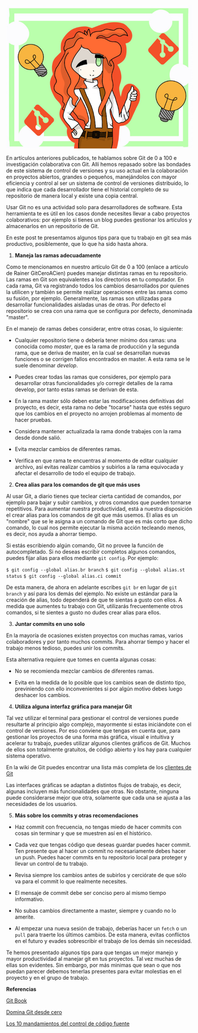 <!--
.. title: Cinco tips para aumentar tu productividad con Git
.. slug: cinco-tips-para-aumentar-tu-productividad-con-git
.. date: 2019-04-08
.. author: Yurely Camacho
.. tags: versioning
.. category: git
.. link: 
.. description: 
.. type: text
-->

<!-- # Cinco tips para aumentar tu productividad con Git -->
<!-- **Por Yurely Camacho** -->

![header](../../../images/blog/cinco-tips-para-aumentar-tu-productividad-con-git/header.png)

En artículos anteriores publicados, te hablamos sobre Git de 0 a 100 e
investigación colaborativa con Git. Allí hemos repasado sobre las
bondades de este sistema de control de versiones y su uso actual en la
colaboración en proyectos abiertos, grandes o pequeños, manejándolos con
mayor eficiencia y control al ser un sistema de control de versiones
distribuido, lo que indica que cada desarrollador tiene el historial
completo de su repositorio de manera local y existe una copia central.

<!-- TEASER_END -->

Usar Git no es una actividad solo para desarrolladores
de software. Esta herramienta te es útil en los casos donde necesites llevar a cabo
proyectos colaborativos: por ejemplo si
tienes un blog puedes gestionar los artículos y almacenarlos en un
repositorio de Git.

En este post te presentamos algunos tips para que tu trabajo en git sea
más productivo, posiblemente, que lo que ha sido hasta ahora.

1. **Maneja las ramas adecuadamente**

Como te mencionamos en nuestro artículo Git de 0 a 100 (enlace a
artículo de Rainer GitCeroACien) puedes manejar distintas ramas en tu
repositorio. Las ramas en Git son equivalentes a los directorios en tu computador. En cada rama, Git va registrando todos los cambios desarrollados por quienes la utilicen y también se permite realizar operaciones entre las ramas como su fusión, por ejemplo. Generalmente, las ramas son utilizadas para desarrollar
funcionalidades aisladas unas de otras. Por defecto el repositorio se
crea con una rama que se configura por defecto, denominada "master".

En el manejo de ramas debes considerar, entre otras cosas, lo siguiente:

- Cualquier repositorio tiene o debería tener mínimo dos ramas: una
  conocida como *master*, que es la rama de producción y la segunda
  rama, que se deriva de master, en la cual se desarrollan nuevas
  funciones o se corrigen fallos encontrados en master. A esta rama se
  le suele denominar *develop*.

- Puedes crear todas las ramas que consideres, por ejemplo para desarrollar otras
  funcionalidades y/o corregir detalles de la rama develop, por tanto
  estas ramas se derivan de esta.

- En la rama master sólo deben estar las modificaciones definitivas del
  proyecto, es decir, esta rama no debe "tocarse" hasta que estés seguro
  que los cambios en el proyecto no arrojen problemas al momento de
  hacer pruebas.

- Considera mantener actualizada la rama donde trabajes con la
  rama desde donde salió.

- Evita mezclar cambios de diferentes ramas.

- Verifica en que rama te encuentras al momento de editar cualquier
  archivo, así evitas realizar cambios y subirlos a la rama equivocada y afectar el desarrollo de todo el equipo de trabajo.

2. **Crea alias para los comandos de git que más uses**

Al usar Git, a diario tienes que teclear cierta cantidad de comandos,
por ejemplo para bajar y subir cambios, y otros comandos que pueden
tornarse repetitivos. Para aumentar nuestra productividad, está a
nuestra disposición el crear alias para los comandos de git que más
usemos. El alias es un "nombre" que se le asigna a un comando de Git que
es más corto que dicho comando, lo cual nos permite ejecutar la misma
acción tecleando menos, es decir, nos ayuda a ahorrar tiempo.

Si estás escribiendo algún comando, Git no provee la función de
autocompletado. Si no deseas escribir completos algunos comandos, puedes
fijar alias para ellos mediante `git config`. Por ejemplo:

`$ git config --global alias.br branch`
`$ git config --global alias.st status`
`$ git config --global alias.ci commit`

De esta manera, de ahora en adelante escribes `git br` en lugar de
`git branch` y así para los demás del ejemplo. No existe un estándar para la
creación de alias, todo dependerá de que te sientas a gusto con ellos. A
medida que aumentes tu trabajo con Git, utilizarás frecuentemente otros
comandos, si te sientes a gusto no dudes crear alias para ellos.

3. **Juntar commits en uno solo**

En la mayoría de ocasiones existen proyectos con muchas ramas, varios
colaboradores y por tanto muchos commits. Para ahorrar tiempo y hacer el
trabajo menos tedioso, puedes unir los commits.

Esta alternativa requiere que tomes en cuenta algunas cosas:

- No se recomienda mezclar cambios de diferentes ramas.

- Evita en la medida de lo posible que los cambios sean de distinto
  tipo, previniendo con ello inconvenientes si por algún motivo debes luego
  deshacer los cambios.

4. **Utiliza alguna interfaz gráfica para manejar Git**

Tal vez utilizar el terminal para gestionar el control de versiones
puede resultarte al principio algo complejo, mayormente si estas iniciándote con el
control de versiones. Por eso conviene que tengas en cuenta que, para gestionar los proyectos de una forma más
gráfica, visual e intuitiva y acelerar tu trabajo, puedes utilizar
algunos clientes gráficos de Git. Muchos de ellos son totalmente
gratuitos, de código abierto y los hay para cualquier sistema operativo.

En la wiki de Git puedes encontrar una lista más completa de los
[clientes de Git](https://git.wiki.kernel.org/index.php/Interfaces,_frontends,_and_tools#Graphical_Interfaces)

Las interfaces gráficas se adaptan a distintos flujos de trabajo, es
decir, algunas incluyen más funcionalidades que otras. No obstante,
ninguna puede considerarse mejor que otra, solamente que cada una se
ajusta a las necesidades de los usuarios.

5. **Más sobre los commits y otras recomendaciones**

- Haz commit con frecuencia, no tengas miedo de hacer
  commits con cosas sin terminar y que se muestren así en el
  histórico.

- Cada vez que tengas código que deseas guardar puedes hacer commit. Ten
  presente que al hacer un commit no necesariamente debes hacer un push.
  Puedes hacer commits en tu repositorio local para proteger y llevar un
  control de tu trabajo.

- Revisa siempre los cambios antes de subirlos y cerciórate de que sólo
  va para el commit lo que realmente necesites.

- El mensaje de commit debe ser conciso pero al mismo tiempo
  informativo.

- No subas cambios directamente a master, siempre y cuando no lo amerite.

- Al empezar una nueva sesión de trabajo, deberías hacer un `fetch` o un
  `pull` para traerte los últimos cambios. De esta  manera, evitas
  conflictos en el futuro y evades sobrescribir el trabajo de los demás
  sin necesidad.

Te hemos presentado algunos tips para que tengas un mejor manejo y mayor
productividad al manejar git en tus proyectos. Tal vez muchas de ellas
son evidentes. Sin embargo, por más minimas que sean o que nos puedan
parecer debemos tenerlas presentes para evitar molestias en el proyecto
y en el grupo de trabajo.

**Referencias**

[Git Book](https://git-scm.com/book/es/v2)

[Domina Git desde cero](https://sargantanacode.es/post/using-git-aliases-to-increase-our-productivity)

[Los 10 mandamientos del control de código fuente](https://www.campusmvp.es/recursos/post/los-10-mandamientos-del-control-de-codigo-fuente.aspx)
